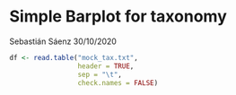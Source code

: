Simple Barplot for taxonomy
================
Sebastián Sáenz
30/10/2020

``` r
df <- read.table("mock_tax.txt",
                 header = TRUE,
                 sep = "\t",
                 check.names = FALSE)
```

